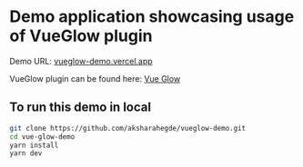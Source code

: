 # Demo application showcasing usage of VueGlow plugin

Demo URL: [vueglow-demo.vercel.app](https://vueglow-demo.vercel.app)

VueGlow plugin can be found here: [Vue Glow](https://github.com/aksharahegde/vue-glow)

## To run this demo in local

```bash
git clone https://github.com/aksharahegde/vueglow-demo.git
cd vue-glow-demo
yarn install
yarn dev
```
